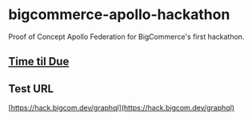 # bigcommerce-apollo-hackathon

Proof of Concept Apollo Federation for BigCommerce's first hackathon.

## [Time til Due](https://free.timeanddate.com/countdown/i8h158tn/n24/cf100/cm0/cu4/ct0/cs0/ca0/cr0/ss0/cac000/cpc000/pcfff/tc66c/fs100/szw320/szh135/tatTime%20left%20to%20Event%20in/tac000/tptTime%20since%20Event%20started%20in/tpc000/mac000/mpc000/iso2022-08-26T11:50:00)

## Test URL
[https://hack.bigcom.dev/graphql](https://hack.bigcom.dev/graphql)
